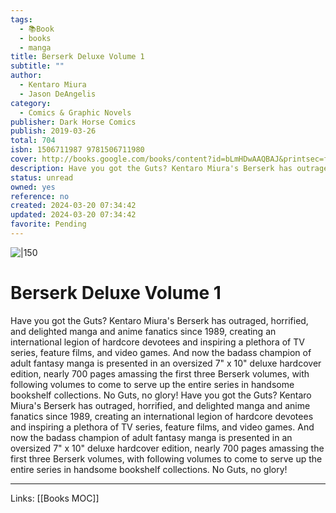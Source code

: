 ```yaml
---
tags:
  - 📚Book
  - books
  - manga
title: Berserk Deluxe Volume 1
subtitle: ""
author:
  - Kentaro Miura
  - Jason DeAngelis
category:
  - Comics & Graphic Novels
publisher: Dark Horse Comics
publish: 2019-03-26
total: 704
isbn: 1506711987 9781506711980
cover: http://books.google.com/books/content?id=bLmHDwAAQBAJ&printsec=frontcover&img=1&zoom=1&edge=curl&source=gbs_api
description: Have you got the Guts? Kentaro Miura's Berserk has outraged, horrified, and delighted manga and anime fanatics since 1989, creating an international legion of hardcore devotees and inspiring a plethora of TV series, feature films, and video games. And now the badass champion of adult fantasy manga is presented in an oversized 7" x 10" deluxe hardcover edition, nearly 700 pages amassing the first three Berserk volumes, with following volumes to come to serve up the entire series in handsome bookshelf collections. No Guts, no glory! Have you got the Guts? Kentaro Miura's Berserk has outraged, horrified, and delighted manga and anime fanatics since 1989, creating an international legion of hardcore devotees and inspiring a plethora of TV series, feature films, and video games. And now the badass champion of adult fantasy manga is presented in an oversized 7" x 10" deluxe hardcover edition, nearly 700 pages amassing the first three Berserk volumes, with following volumes to come to serve up the entire series in handsome bookshelf collections. No Guts, no glory!
status: unread
owned: yes
reference: no
created: 2024-03-20 07:34:42
updated: 2024-03-20 07:34:42
favorite: Pending
---
```


![|150](http://books.google.com/books/content?id=bLmHDwAAQBAJ&printsec=frontcover&img=1&zoom=1&edge=curl&source=gbs_api)

# Berserk Deluxe Volume 1
Have you got the Guts? Kentaro Miura's Berserk has outraged, horrified, and delighted manga and anime fanatics since 1989, creating an international legion of hardcore devotees and inspiring a plethora of TV series, feature films, and video games. And now the badass champion of adult fantasy manga is presented in an oversized 7" x 10" deluxe hardcover edition, nearly 700 pages amassing the first three Berserk volumes, with following volumes to come to serve up the entire series in handsome bookshelf collections. No Guts, no glory! Have you got the Guts? Kentaro Miura's Berserk has outraged, horrified, and delighted manga and anime fanatics since 1989, creating an international legion of hardcore devotees and inspiring a plethora of TV series, feature films, and video games. And now the badass champion of adult fantasy manga is presented in an oversized 7" x 10" deluxe hardcover edition, nearly 700 pages amassing the first three Berserk volumes, with following volumes to come to serve up the entire series in handsome bookshelf collections. No Guts, no glory!

---
Links: [[Books MOC]]